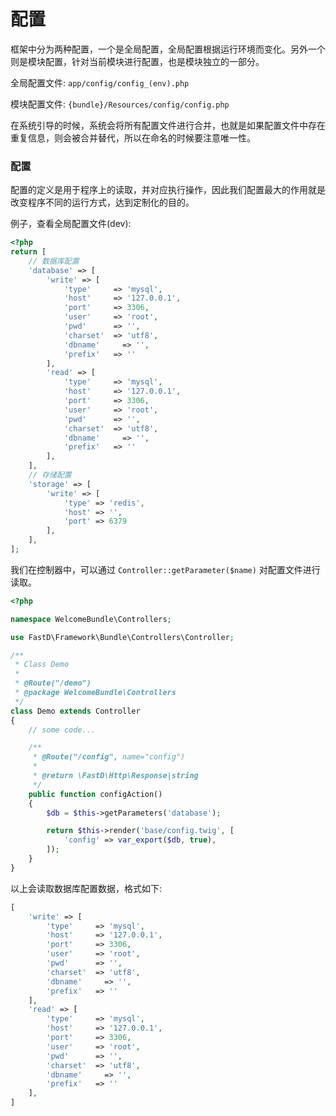 # 配置

框架中分为两种配置，一个是全局配置，全局配置根据运行环境而变化。另外一个则是模块配置，针对当前模块进行配置，也是模块独立的一部分。

全局配置文件: `app/config/config_(env).php`

模块配置文件: `{bundle}/Resources/config/config.php`

在系统引导的时候，系统会将所有配置文件进行合并，也就是如果配置文件中存在重复信息，则会被合并替代，所以在命名的时候要注意唯一性。

### 配置

配置的定义是用于程序上的读取，并对应执行操作，因此我们配置最大的作用就是改变程序不同的运行方式，达到定制化的目的。

例子，查看全局配置文件(dev): 

```php
<?php
return [
    // 数据库配置
    'database' => [
        'write' => [
            'type'     => 'mysql',
            'host'     => '127.0.0.1',
            'port'     => 3306,
            'user'     => 'root',
            'pwd'      => '',
            'charset'  => 'utf8',
            'dbname'     => '',
            'prefix'   => ''
        ],
        'read' => [
            'type'     => 'mysql',
            'host'     => '127.0.0.1',
            'port'     => 3306,
            'user'     => 'root',
            'pwd'      => '',
            'charset'  => 'utf8',
            'dbname'     => '',
            'prefix'   => ''
        ],
    ],
    // 存储配置
    'storage' => [
        'write' => [
            'type' => 'redis',
            'host' => '',
            'port' => 6379
        ],
    ],
];
```

我们在控制器中，可以通过 `Controller::getParameter($name)` 对配置文件进行读取。

```php
<?php

namespace WelcomeBundle\Controllers;

use FastD\Framework\Bundle\Controllers\Controller;

/**
 * Class Demo
 *
 * @Route("/demo")
 * @package WelcomeBundle\Controllers
 */
class Demo extends Controller
{
    // some code...

    /**
     * @Route("/config", name="config")
     *
     * @return \FastD\Http\Response|string
     */
    public function configAction()
    {
        $db = $this->getParameters('database');

        return $this->render('base/config.twig', [
            'config' => var_export($db, true),
        ]);
    }
}
```

以上会读取数据库配置数据，格式如下: 
```php
[
    'write' => [
        'type'     => 'mysql',
        'host'     => '127.0.0.1',
        'port'     => 3306,
        'user'     => 'root',
        'pwd'      => '',
        'charset'  => 'utf8',
        'dbname'     => '',
        'prefix'   => ''
    ],
    'read' => [
        'type'     => 'mysql',
        'host'     => '127.0.0.1',
        'port'     => 3306,
        'user'     => 'root',
        'pwd'      => '',
        'charset'  => 'utf8',
        'dbname'     => '',
        'prefix'   => ''
    ],
]
```
